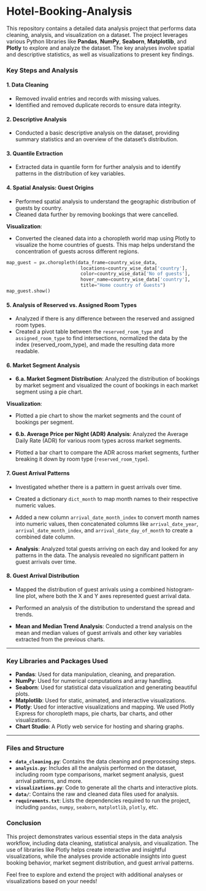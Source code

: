 # Hotel-Booking-Analysis

This repository contains a detailed data analysis project that performs data cleaning, analysis, and visualization on a dataset. The project leverages various Python libraries like **Pandas**, **NumPy**, **Seaborn**, **Matplotlib**, and **Plotly** to explore and analyze the dataset. The key analyses involve spatial and descriptive statistics, as well as visualizations to present key findings.

### Key Steps and Analysis

#### 1. **Data Cleaning**
   - Removed invalid entries and records with missing values.
   - Identified and removed duplicate records to ensure data integrity.
   
#### 2. **Descriptive Analysis**
   - Conducted a basic descriptive analysis on the dataset, providing summary statistics and an overview of the dataset’s distribution.

#### 3. **Quantile Extraction**
   - Extracted data in quantile form for further analysis and to identify patterns in the distribution of key variables.

#### 4. **Spatial Analysis: Guest Origins**
   - Performed spatial analysis to understand the geographic distribution of guests by country.
   - Cleaned data further by removing bookings that were cancelled.
   
   **Visualization**: 
   - Converted the cleaned data into a choropleth world map using Plotly to visualize the home countries of guests. This map helps understand the concentration of guests across different regions.
   
   ```python
   map_guest = px.choropleth(data_frame=country_wise_data, 
                              locations=country_wise_data['country'], 
                              color=country_wise_data['No of guests'], 
                              hover_name=country_wise_data['country'], 
                              title="Home country of Guests")
   map_guest.show()
   ```

#### 5. **Analysis of Reserved vs. Assigned Room Types**
   - Analyzed if there is any difference between the reserved and assigned room types.
   - Created a pivot table between the `reserved_room_type` and `assigned_room_type` to find intersections, normalized the data by the index (reserved_room_type), and made the resulting data more readable.

#### 6. **Market Segment Analysis**
   - **6.a. Market Segment Distribution**: Analyzed the distribution of bookings by market segment and visualized the count of bookings in each market segment using a pie chart.
   
   **Visualization**: 
   - Plotted a pie chart to show the market segments and the count of bookings per segment.
   
   - **6.b. Average Price per Night (ADR) Analysis**: Analyzed the Average Daily Rate (ADR) for various room types across market segments.
   - Plotted a bar chart to compare the ADR across market segments, further breaking it down by room type (`reserved_room_type`).

#### 7. **Guest Arrival Patterns**
   - Investigated whether there is a pattern in guest arrivals over time.
   - Created a dictionary `dict_month` to map month names to their respective numeric values.
   - Added a new column `arrival_date_month_index` to convert month names into numeric values, then concatenated columns like `arrival_date_year`, `arrival_date_month_index`, and `arrival_date_day_of_month` to create a combined date column.
   
   - **Analysis**: Analyzed total guests arriving on each day and looked for any patterns in the data. The analysis revealed no significant pattern in guest arrivals over time.

#### 8. **Guest Arrival Distribution**
   - Mapped the distribution of guest arrivals using a combined histogram-line plot, where both the X and Y axes represented guest arrival data.
   - Performed an analysis of the distribution to understand the spread and trends.

   - **Mean and Median Trend Analysis**: Conducted a trend analysis on the mean and median values of guest arrivals and other key variables extracted from the previous charts.

---

### Key Libraries and Packages Used

- **Pandas**: Used for data manipulation, cleaning, and preparation.
- **NumPy**: Used for numerical computations and array handling.
- **Seaborn**: Used for statistical data visualization and generating beautiful plots.
- **Matplotlib**: Used for static, animated, and interactive visualizations.
- **Plotly**: Used for interactive visualizations and mapping. We used Plotly Express for choropleth maps, pie charts, bar charts, and other visualizations.
- **Chart Studio**: A Plotly web service for hosting and sharing graphs.

---

### Files and Structure

- **`data_cleaning.py`**: Contains the data cleaning and preprocessing steps.
- **`analysis.py`**: Includes all the analysis performed on the dataset, including room type comparisons, market segment analysis, guest arrival patterns, and more.
- **`visualizations.py`**: Code to generate all the charts and interactive plots.
- **`data/`**: Contains the raw and cleaned data files used for analysis.
- **`requirements.txt`**: Lists the dependencies required to run the project, including `pandas`, `numpy`, `seaborn`, `matplotlib`, `plotly`, etc.


### Conclusion

This project demonstrates various essential steps in the data analysis workflow, including data cleaning, statistical analysis, and visualization. The use of libraries like Plotly helps create interactive and insightful visualizations, while the analyses provide actionable insights into guest booking behavior, market segment distribution, and guest arrival patterns.

Feel free to explore and extend the project with additional analyses or visualizations based on your needs!
